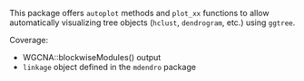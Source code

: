 This package offers `autoplot` methods and `plot_xx` functions to allow automatically visualizing tree objects (`hclust`, `dendrogram`, etc.) using `ggtree`. 


Coverage:

+ WGCNA::blockwiseModules() output
+ `linkage` object defined in the `mdendro` package

